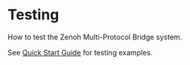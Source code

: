 # Testing

How to test the Zenoh Multi-Protocol Bridge system.

See [Quick Start Guide](../getting-started/quick-start.md) for testing examples.
